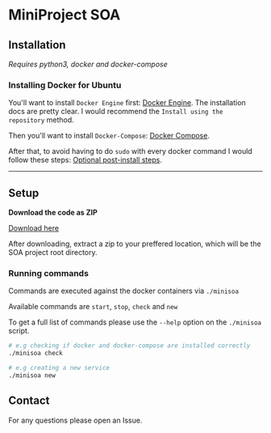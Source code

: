 # MiniProject SOA

## Installation

_Requires python3, docker and docker-compose_

### Installing Docker for Ubuntu

You'll want to install `Docker Engine` first: [Docker Engine](https://docs.docker.com/engine/install/ubuntu/).
The installation docs are pretty clear. I would recommend the `Install using the repository` method.

Then you'll want to install `Docker-Compose`: [Docker Compose](https://docs.docker.com/compose/install/).

After that, to avoid having to do `sudo` with every docker command I would follow these steps:
[Optional post-install steps](https://docs.docker.com/engine/install/linux-postinstall/#manage-docker-as-a-non-root-user).

---

## Setup

**Download the code as ZIP**

[Download here](https://github.com/JustPawe/minisoa/archive/refs/heads/main.zip)

After downloading, extract a zip to your preffered location, which will be the SOA project root directory.


### Running commands

Commands are executed against the docker containers via `./minisoa`

Available commands are `start`, `stop`, `check` and `new`

To get a full list of commands please use the `--help` option on the `./minisoa` script.

```bash
# e.g checking if docker and docker-compose are installed correctly
./minisoa check

# e.g creating a new service
./minisoa new
```

## Contact

For any questions please open an Issue.
